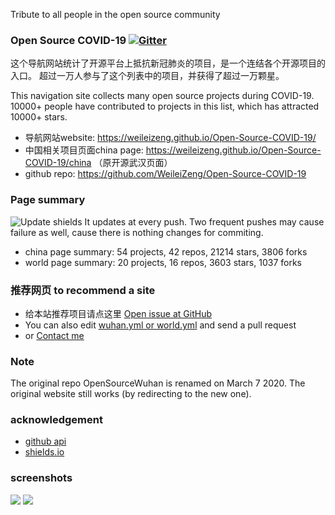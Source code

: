 Tribute to all people in the open source community

### Open Source COVID-19  [![Gitter](https://badges.gitter.im/OpenSourceCOVID-19/community.svg)](https://gitter.im/OpenSourceCOVID-19/community?utm_source=badge&utm_medium=badge&utm_campaign=pr-badge)

这个导航网站统计了开源平台上抵抗新冠肺炎的项目，是一个连结各个开源项目的入口。
超过一万人参与了这个列表中的项目，并获得了超过一万颗星。

This navigation site collects many open source projects during COVID-19. 10000+ people have contributed to projects in this list, which has attracted 10000+ stars.


* 导航网站website: https://weileizeng.github.io/Open-Source-COVID-19/
* 中国相关项目页面china page: https://weileizeng.github.io/Open-Source-COVID-19/china （原开源武汉页面）
* github repo: https://github.com/WeileiZeng/Open-Source-COVID-19

### Page summary
![Update shields](https://github.com/WeileiZeng/Open-Source-COVID-19/workflows/Update%20shields/badge.svg) It updates at every push. Two frequent pushes may cause failure as well, cause there is nothing changes for commiting.
* china page summary: 54 projects, 42 repos, 21214 stars, 3806 forks
* world page summary: 20 projects, 16 repos, 3603 stars, 1037 forks

### 推荐网页 to recommend a site
* 给本站推荐项目请点这里 [Open issue at GitHub](https://github.com/WeileiZeng/Open-Source-COVID-19/issues/new?assignees=&labels=&template=------site-recommendation.md&title=%E5%BC%80%E6%BA%90%E9%A1%B9%E7%9B%AE%E6%8E%A8%E8%8D%90%3A+%E9%A1%B9%E7%9B%AE%E5%90%8D%E7%A7%B0+or+%28site+recommendation%3A+project+name%29)
* You can also edit [wuhan.yml or world.yml](_data/) and send a pull request
* or [Contact me](https://weileizeng.com/news/1992/06/29/contact/)

### Note
The original repo OpenSourceWuhan is renamed on March 7 2020. The original website still works (by redirecting to the new one).

### acknowledgement
* [github api](https://developer.github.com/v3/search/#search-users)
* [shields.io](https://shields.io/category/social)


### screenshots
![](https://github.com/WeileiZeng/Open-Source-COVID-19/raw/master/assets/screenshot1.png)
![](https://github.com/WeileiZeng/Open-Source-COVID-19/raw/master/assets/screenshot2.png)
